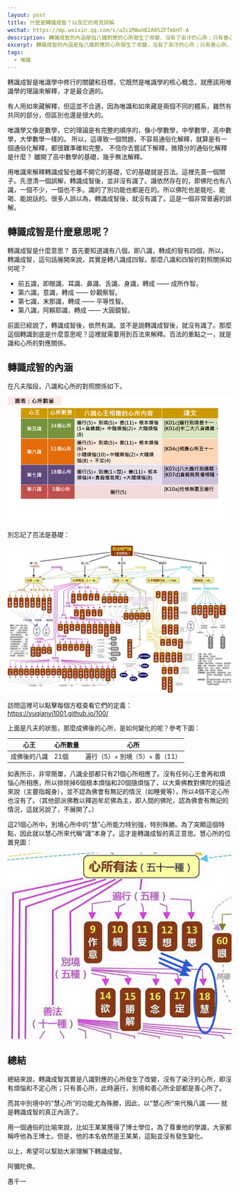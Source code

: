 ```yaml
---
layout: post
title: 什麼是轉識成智？以及它的常見誤解
wechat: https://mp.weixin.qq.com/s/aZc1M8wXB2A05ZFTmbHT-A
description: 轉識成智的內涵是指八識對應的心所發生了改變，沒有了染汙的心所；只有善心所，此時遍行，別境也都是善心所了。而別境中的慧心所功能尤為殊勝，因此，以慧心所來代稱八識 —— 就是轉識成智的內涵了
excerpt: 轉識成智的內涵是指八識對應的心所發生了改變，沒有了染汙的心所；只有善心所，此時遍行，別境也都是善心所了。而別境中的慧心所功能尤為殊勝，因此，以慧心所來代稱八識 —— 就是轉識成智的內涵了
tags:
  - 唯識
---
```


轉識成智是唯識學中修行的關鍵和目標，它既然是唯識學的核心概念，就應該用唯識學的理論來解釋，才是最合適的。

有人用如來藏解釋，但這並不合適，因為唯識和如來藏是兩個不同的體系，雖然有共同的部分，但區別也還是很大的。

唯識學又像是數學，它的理論是有完整的順序的，像小學數學，中學數學，高中數學，大學數學一樣的。 所以，這導致一個問題，不容易通俗化解釋，就算是有一個通俗化解釋，都很難準確和完整。 不信你去嘗試下解釋，微積分的通俗化解釋是什麼？ 離開了高中數學的基礎，幾乎無法解釋。

用唯識來解釋轉識成智也離不開它的基礎，它的基礎就是百法。這裡先賣一個關子。先澄清一個誤解，轉識成智後，並非沒有識了。識依然存在的，即佛陀也有八識，一個不少，一個也不多。識的了別功能也都是在的。所以佛陀也是能吃、能喝、能說話的。很多人誤以為，轉識成智後，就沒有識了。這是一個非常普遍的誤解。

## 轉識成智是什麼意思呢？ 

轉識成智是什麼意思？ 首先要知道識有八個，即八識，轉成的智有四個，所以，轉識成智，這句話展開來說，其實是轉八識成四智。那麼八識和四智的對照關係如何呢？

* 前五識，即眼識、耳識、鼻識、舌識、身識，轉成 —— 成所作智。
* 第六識，意識，轉成 —— 妙觀察智。
* 第七識，末那識，轉成 —— 平等性智。
* 第八識，阿賴耶識，轉成 —— 大圓鏡智。

前面已經說了，轉識成智後，依然有識。並不是說轉識成智後，就沒有識了。那麼這個轉識到底是什麼意思呢？這裡就需要用到百法來解釋。百法的重點之一，就是識和心所的對應關係。

## 轉識成智的內涵

在凡夫階段，八識和心所的對照關係如下。

![凡夫階段的八識和心所對照關係](../images/2024-10-02-14-37-25.png)

別忘記了百法是基礎：

![百法大圖](../images/image-baifa.png)

訪問這裡可以點擊每個方框查看它們的定義：https://yuqianyi1001.github.io/100/

上面是凡夫的狀態，那麼成佛後的心所，是如何變化的呢？參考下圖：

| 心王 | 心所數量  | 心所 |
|--|------|------|
| 成佛後的八識 | 21個  | 遍行（5）+ 別境（5）+ 善（11） |

如表所示，非常簡單，八識全部都只有21個心所相應了。沒有任何心王會再和煩惱心所相應，所以排除掉6個根本煩惱和20個隨煩惱了，以大乘佛教對佛陀的描述來說（主要指報身），並不認為佛會有無記的情況（如睡覺等），所以4個不定心所也沒有了。（其他部派佛教以釋迦牟尼佛為主，即人間的佛陀，認為佛會有無記的情況，這就另說了，不展開了。）

這21個心所中，別境心所中的“慧”心所能力特別強，特別殊勝。為了突顯這個特點，因此就以慧心所來代稱“識”本身了。這才是轉識成智的真正意思。慧心所的位置見圖：

![慧心所](../images/2024-10-26-10-43-00.png)

## 總結

總結來說，轉識成智其實是八識對應的心所發生了改變，沒有了染汙的心所，即沒有煩惱和不定心所；只有善心所，此時遍行，別境和善心所全部都是善心所了。

而其中別境中的“慧心所”的功能尤為殊勝，因此，以“慧心所”來代稱八識 —— 就是轉識成智的真正內涵了。

用一個通俗的比喻來說，比如王某某獲得了博士學位，為了尊重他的學識，大家都稱呼他為王博士。但是，他的本名依然是王某某，這點並沒有發生變化。

以上，希望可以幫助大家理解下轉識成智。

阿彌陀佛。

愚千一

